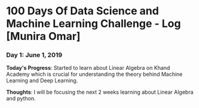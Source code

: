# 100 Days Of Data Science and Machine Learning Challenge - Log [Munira Omar]

### Day 1: June 1, 2019

**Today's Progress**: Started to learn about Linear Algebra on Khand Academy which is crucial for understanding the theory behind Machine Learning and Deep Learning.

**Thoughts**: I will be focusing the next 2 weeks learning about Linear Algebra and python.
